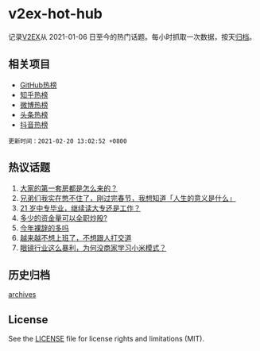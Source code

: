 # v2ex-hot-hub

 记录[V2EX](https://www.v2ex.com/)从 2021-01-06 日至今的热门话题。每小时抓取一次数据，按天[归档](archives)。
 
 ## 相关项目

- [GitHub热榜](https://github.com/snaildev/github-hot-hub)
- [知乎热榜](https://github.com/snaildev/zhihu-hot-hub)
- [微博热榜](https://github.com/snaildev/weibo-hot-hub)
- [头条热榜](https://github.com/snaildev/toutiao-hot-hub)
- [抖音热榜](https://github.com/snaildev/douyin-hot-hub)


 `更新时间：2021-02-20 13:02:52 +0800`

## 热议话题

1. [大家的第一套房都是怎么来的？](https://www.v2ex.com/t/754222)
1. [兄弟们我实在憋不住了，刚过完春节，我想知道「人生的意义是什么」](https://www.v2ex.com/t/754256)
1. [21 岁中专毕业，继续读大专还是工作？](https://www.v2ex.com/t/754316)
1. [多少的资金量可以全职炒股?](https://www.v2ex.com/t/754335)
1. [今年裸辞的多吗](https://www.v2ex.com/t/754455)
1. [越来越不想上班了，不想跟人打交道](https://www.v2ex.com/t/754336)
1. [眼镜行业这么暴利，为何没商家学习小米模式？](https://www.v2ex.com/t/754231)

## 历史归档

[archives](archives)

## License

See the [LICENSE](LICENSE) file for license rights and limitations (MIT).
